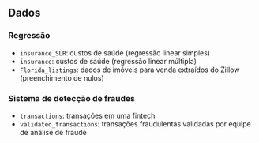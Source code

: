 ## **Dados**

### **Regressão**

- `insurance_SLR`: custos de saúde (regressão linear simples)
-  `insurance`: custos de saúde (regressão linear múltipla)
- `Florida_listings`: dados de imóveis para venda extraídos do Zillow (preenchimento de nulos)

### **Sistema de detecção de fraudes**

- `transactions`: transações em uma fintech
- `validated_transactions`: transações fraudulentas validadas por equipe de análise de fraude